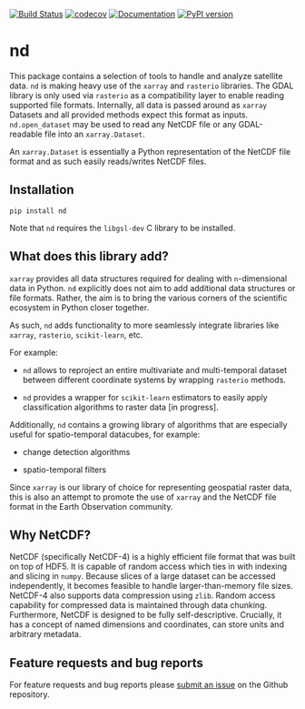 [![Build Status](https://travis-ci.com/jnhansen/nd.svg?branch=master)](https://travis-ci.com/jnhansen/nd)
[![codecov](https://codecov.io/gh/jnhansen/nd/branch/master/graph/badge.svg)](https://codecov.io/gh/jnhansen/nd)
[![Documentation](https://readthedocs.org/projects/nd/badge/?version=latest)](https://nd.readthedocs.io/en/latest/?badge=latest)
[![PyPI version](https://badge.fury.io/py/nd.svg)](https://badge.fury.io/py/nd)


# nd

This package contains a selection of tools to handle and analyze satellite data.
``nd`` is making heavy use of the ``xarray`` and ``rasterio`` libraries.
The GDAL library is only used via ``rasterio`` as a compatibility layer to enable reading supported file formats.
Internally, all data is passed around as ``xarray`` Datasets and all provided methods expect this format as inputs.
`nd.open_dataset` may be used to read any NetCDF file or any GDAL-readable file into an ``xarray.Dataset``.

An ``xarray.Dataset`` is essentially a Python representation of the NetCDF file format and as such easily reads/writes NetCDF files.

## Installation

```
pip install nd
```

Note that ``nd`` requires the ``libgsl-dev`` C library to be installed.


## What does this library add?

``xarray`` provides all data structures required for dealing with `n`-dimensional data in Python. ``nd`` explicitly does not aim to add additional data structures or file formats.
Rather, the aim is to bring the various corners of the scientific ecosystem in Python closer together.

As such, ``nd`` adds functionality to more seamlessly integrate libraries like ``xarray``, ``rasterio``, ``scikit-learn``, etc.

For example:

 * ``nd`` allows to reproject an entire multivariate and multi-temporal dataset between different coordinate systems by wrapping ``rasterio`` methods.

 * ``nd`` provides a wrapper for ``scikit-learn`` estimators to easily apply classification algorithms to raster data [in progress].

Additionally, ``nd`` contains a growing library of algorithms that are especially useful for spatio-temporal datacubes, for example:

 * change detection algorithms

 * spatio-temporal filters

Since ``xarray`` is our library of choice for representing geospatial raster data, this is also an attempt to promote the use of ``xarray`` and the NetCDF file format in the Earth Observation community.


## Why NetCDF?

NetCDF (specifically NetCDF-4) is a highly efficient file format that was built on top of HDF5. It is capable of random access which ties in with indexing and slicing in ``numpy``.
Because slices of a large dataset can be accessed independently, it becomes feasible to handle larger-than-memory file sizes. NetCDF-4 also supports data compression using ``zlib``. Random access capability for compressed data is maintained through data chunking.
Furthermore, NetCDF is designed to be fully self-descriptive. Crucially, it has a concept of named dimensions and coordinates, can store units and arbitrary metadata.


## Feature requests and bug reports

For feature requests and bug reports please [submit an issue](https://github.com/jnhansen/nd/issues/new/choose) on the Github repository.
